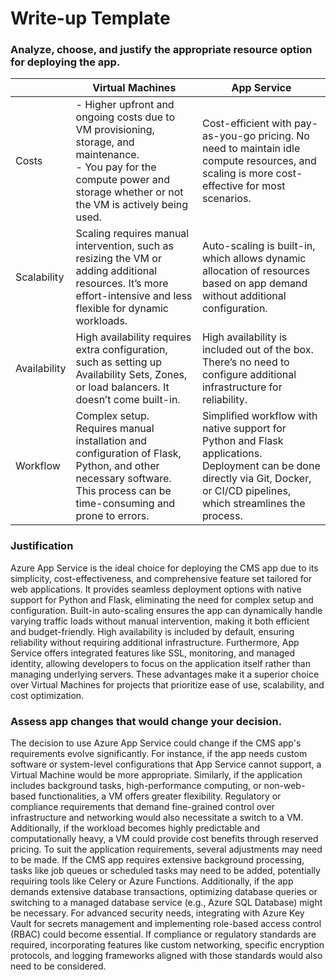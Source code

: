 # Write-up Template

### Analyze, choose, and justify the appropriate resource option for deploying the app.


|              | Virtual Machines                                                                                                                                                               | App Service                                                                                                                                                                    |
|--------------|--------------------------------------------------------------------------------------------------------------------------------------------------------------------------------|--------------------------------------------------------------------------------------------------------------------------------------------------------------------------------|
| Costs        | - Higher upfront and ongoing costs due to VM provisioning, storage, and maintenance. <br>- You pay for the compute power and storage whether or not the VM is actively being used. | Cost-efficient with pay-as-you-go pricing. No need to maintain idle compute resources, and scaling is more cost-effective for most scenarios.                                  |
| Scalability  | Scaling requires manual intervention, such as resizing the VM or adding additional resources. It’s more effort-intensive and less flexible for dynamic workloads.              | Auto-scaling is built-in, which allows dynamic allocation of resources based on app demand without additional configuration.                                                   |
| Availability | High availability requires extra configuration, such as setting up Availability Sets, Zones, or load balancers. It doesn’t come built-in.                                      | High availability is included out of the box. There’s no need to configure additional infrastructure for reliability.                                                          |
| Workflow     | Complex setup. Requires manual installation and configuration of Flask, Python, and other necessary software. This process can be time-consuming and prone to errors.          | Simplified workflow with native support for Python and Flask applications. Deployment can be done directly via Git, Docker, or CI/CD pipelines, which streamlines the process. |


### Justification
Azure App Service is the ideal choice for deploying the CMS app due to its simplicity, cost-effectiveness, and comprehensive feature set tailored for web applications. It provides seamless deployment options with native support for Python and Flask, eliminating the need for complex setup and configuration. Built-in auto-scaling ensures the app can dynamically handle varying traffic loads without manual intervention, making it both efficient and budget-friendly. High availability is included by default, ensuring reliability without requiring additional infrastructure. Furthermore, App Service offers integrated features like SSL, monitoring, and managed identity, allowing developers to focus on the application itself rather than managing underlying servers. These advantages make it a superior choice over Virtual Machines for projects that prioritize ease of use, scalability, and cost optimization.



### Assess app changes that would change your decision.

The decision to use Azure App Service could change if the CMS app's requirements evolve significantly. For instance, if the app needs custom software or system-level configurations that App Service cannot support, a Virtual Machine would be more appropriate. Similarly, if the application includes background tasks, high-performance computing, or non-web-based functionalities, a VM offers greater flexibility. Regulatory or compliance requirements that demand fine-grained control over infrastructure and networking would also necessitate a switch to a VM. Additionally, if the workload becomes highly predictable and computationally heavy, a VM could provide cost benefits through reserved pricing. To suit the application requirements, several adjustments may need to be made. If the CMS app requires extensive background processing, tasks like job queues or scheduled tasks may need to be added, potentially requiring tools like Celery or Azure Functions. Additionally, if the app demands extensive database transactions, optimizing database queries or switching to a managed database service (e.g., Azure SQL Database) might be necessary. For advanced security needs, integrating with Azure Key Vault for secrets management and implementing role-based access control (RBAC) could become essential. If compliance or regulatory standards are required, incorporating features like custom networking, specific encryption protocols, and logging frameworks aligned with those standards would also need to be considered.